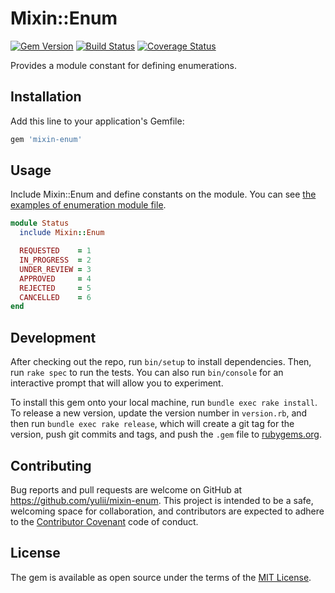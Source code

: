 # Mixin::Enum

[![Gem Version](https://badge.fury.io/rb/mixin-enum.svg)](https://badge.fury.io/rb/mixin-enum)
[![Build Status](https://travis-ci.org/yulii/mixin-enum.svg?branch=master)](https://travis-ci.org/yulii/mixin-enum)
[![Coverage Status](https://coveralls.io/repos/github/yulii/mixin-enum/badge.svg?branch=master)](https://coveralls.io/github/yulii/mixin-enum?branch=master)

Provides a module constant for defining enumerations.

## Installation

Add this line to your application's Gemfile:

```ruby
gem 'mixin-enum'
```

## Usage

Include Mixin::Enum and define constants on the module. You can see [the examples of enumeration module file](https://github.com/yulii/mixin-enum/tree/master/examples).


```ruby
module Status
  include Mixin::Enum

  REQUESTED    = 1
  IN_PROGRESS  = 2
  UNDER_REVIEW = 3
  APPROVED     = 4
  REJECTED     = 5
  CANCELLED    = 6
end
```

## Development

After checking out the repo, run `bin/setup` to install dependencies. Then, run `rake spec` to run the tests. You can also run `bin/console` for an interactive prompt that will allow you to experiment.

To install this gem onto your local machine, run `bundle exec rake install`. To release a new version, update the version number in `version.rb`, and then run `bundle exec rake release`, which will create a git tag for the version, push git commits and tags, and push the `.gem` file to [rubygems.org](https://rubygems.org).

## Contributing

Bug reports and pull requests are welcome on GitHub at https://github.com/yulii/mixin-enum. This project is intended to be a safe, welcoming space for collaboration, and contributors are expected to adhere to the [Contributor Covenant](http://contributor-covenant.org) code of conduct.


## License

The gem is available as open source under the terms of the [MIT License](http://opensource.org/licenses/MIT).
